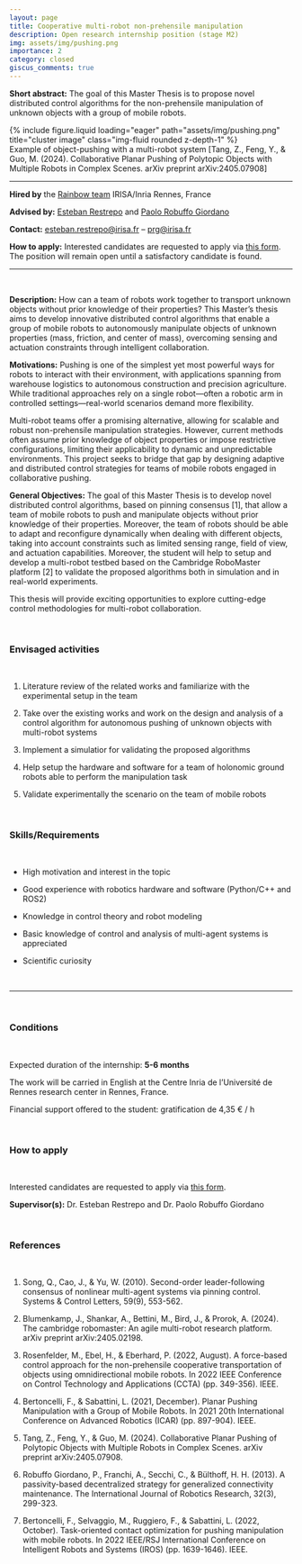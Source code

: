 ```yaml
---
layout: page
title: Cooperative multi-robot non-prehensile manipulation
description: Open research internship position (stage M2)
img: assets/img/pushing.png
importance: 2
category: closed
giscus_comments: true
---
```


**Short abstract:** The goal of this Master Thesis is to propose novel distributed control algorithms for the non-prehensile manipulation of unknown objects with a group of mobile robots.

<div class="row">
    <div class="col-sm mt-3 mt-md-0">
        {% include figure.liquid loading="eager" path="assets/img/pushing.png" title="cluster image" class="img-fluid rounded z-depth-1" %}
    </div>
</div>
<div class="caption">
    Example of object-pushing with a multi-robot system [Tang, Z., Feng, Y., & Guo, M. (2024). Collaborative Planar Pushing of Polytopic Objects with Multiple Robots in Complex Scenes. arXiv preprint arXiv:2405.07908]
</div>

<hr>

**Hired by** the [Rainbow team](https://team.inria.fr/rainbow/) IRISA/Inria Rennes, France

**Advised by:** [Esteban Restrepo](https://erestrep.github.io/) and [Paolo Robuffo Giordano](https://team.inria.fr/rainbow/fr/team/prg/)

**Contact:** [esteban.restrepo@irisa.fr](mailto:esteban.restrepo@irisa.fr) – [prg@irisa.fr](mailto:prg@irisa.fr)

**How to apply:**  Interested candidates are requested to apply via [this form](https://team.inria.fr/rainbow/appl-form-int-coop-nonprenmap/). The position will remain open until a satisfactory candidate is found.

<hr>

<br>

**Description:** How can a team of robots work together to transport unknown objects without prior knowledge of their properties? This Master’s thesis aims to develop innovative distributed control algorithms that enable a group of mobile robots to autonomously manipulate objects of unknown properties (mass, friction, and center of mass), overcoming sensing and actuation constraints through intelligent collaboration.

**Motivations:** Pushing is one of the simplest yet most powerful ways for robots to interact with their environment, with applications spanning from warehouse logistics to autonomous construction and precision agriculture. While traditional approaches rely on a single robot—often a robotic arm in controlled settings—real-world scenarios demand more flexibility.

Multi-robot teams offer a promising alternative, allowing for scalable and robust non-prehensile manipulation strategies. However, current methods often assume prior knowledge of object properties or impose restrictive configurations, limiting their applicability to dynamic and unpredictable environments. This project seeks to bridge that gap by designing adaptive and distributed control strategies for teams of mobile robots engaged in collaborative pushing.

**General Objectives:** The goal of this Master Thesis is to develop novel distributed control algorithms, based on pinning consensus [1], that allow a team of mobile robots to push and manipulate objects without prior knowledge of their properties. Moreover, the team of robots should be able to adapt and reconfigure dynamically when dealing with different objects, taking into account constraints such as limited sensing range, field of view, and actuation capabilities. Moreover, the student will help to setup and develop a multi-robot testbed based on the Cambridge RoboMaster platform [2] to validate the proposed algorithms both in simulation and in real-world experiments.

This thesis will provide exciting opportunities to explore cutting-edge control methodologies for multi-robot collaboration. 

<br>
<h3 class="subsection-title">Envisaged activities</h3>
<br>

1. Literature review of the related works and familiarize with the experimental setup in the team

2. Take over the existing works and work on the design and analysis of a control algorithm for autonomous pushing of unknown objects with multi-robot systems

3. Implement a simulatior for validating the proposed algorithms

4. Help setup the hardware and software for a team of holonomic ground robots able to perform the manipulation task

4. Validate experimentally the scenario on the team of mobile robots

<br>
<h3 class="subsection-title">Skills/Requirements</h3>
<br>

* High motivation and interest in the topic

* Good experience with robotics hardware and software (Python/C++ and ROS2)

* Knowledge in control theory and robot modeling

* Basic knowledge of control and analysis of multi-agent systems is appreciated

* Scientific curiosity

<br>
<hr>
<br>

<h3 class="subsection-title">Conditions</h3>
<br>

Expected duration of the internship: **5-6 months**

The work will be carried in English at the Centre Inria de l’Université de Rennes research center in Rennes, France.

Financial support offered to the student: gratification de 4,35 € / h

<br>
<h3 class="subsection-title">How to apply</h3>
<br>

Interested candidates are requested to apply via [this form](https://team.inria.fr/rainbow/appl-form-int-coop-nonprenmap/).

**Supervisor(s):** Dr. Esteban Restrepo and Dr. Paolo Robuffo Giordano

<br>
<h3 class="subsection-title">References</h3>
<br>

1. Song, Q., Cao, J., & Yu, W. (2010). Second-order leader-following consensus of nonlinear multi-agent systems via pinning control. Systems & Control Letters, 59(9), 553-562.

1. Blumenkamp, J., Shankar, A., Bettini, M., Bird, J., & Prorok, A. (2024). The cambridge robomaster: An agile multi-robot research platform. arXiv preprint arXiv:2405.02198.

1. Rosenfelder, M., Ebel, H., & Eberhard, P. (2022, August). A force-based control approach for the non-prehensile cooperative transportation of objects using omnidirectional mobile robots. In 2022 IEEE Conference on Control Technology and Applications (CCTA) (pp. 349-356). IEEE.
      
1. Bertoncelli, F., & Sabattini, L. (2021, December). Planar Pushing Manipulation with a Group of Mobile Robots. In 2021 20th International Conference on Advanced Robotics (ICAR) (pp. 897-904). IEEE.
      
1. Tang, Z., Feng, Y., & Guo, M. (2024). Collaborative Planar Pushing of Polytopic Objects with Multiple Robots in Complex Scenes. arXiv preprint arXiv:2405.07908.
      
1. Robuffo Giordano, P., Franchi, A., Secchi, C., & Bülthoff, H. H. (2013). A passivity-based decentralized strategy for generalized connectivity maintenance. The International Journal of Robotics Research, 32(3), 299-323.
      
1. Bertoncelli, F., Selvaggio, M., Ruggiero, F., & Sabattini, L. (2022, October). Task-oriented contact optimization for pushing manipulation with mobile robots. In 2022 IEEE/RSJ International Conference on Intelligent Robots and Systems (IROS) (pp. 1639-1646). IEEE.
